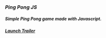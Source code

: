 ### *Ping Pong JS*

##### Simple Ping Pong game made with Javascript. 
##### [Launch Trailer](https://www.youtube.com/watch?v=Jc6GjmQw3eQ)
